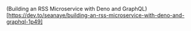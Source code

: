 (Building an RSS Microservice with Deno and GraphQL)[https://dev.to/seanaye/building-an-rss-microservice-with-deno-and-graphql-1p49]
